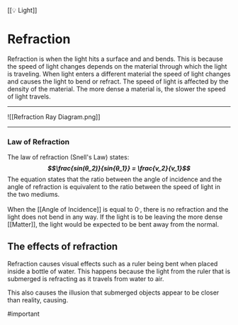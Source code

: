 [[💡 Light]]
# Refraction
Refraction is when the light hits a surface and and bends. This is because the speed of light changes depends on the material through which the light is traveling. When light enters a different material the speed of light changes and causes the light to bend or refract. The speed of light is affected by the density of the material. The more dense a material is, the slower the speed of light travels.

****
![[Refraction Ray Diagram.png]]
****

### Law of Refraction
The law of refraction (Snell's Law) states:
***$$\frac{sin(θ_2)}{sin{θ_1}} = \frac{v_2}{v_1}$$***
The equation states that the ratio between the angle of incidence and the angle of refraction is equivalent to the ratio between the speed of light in the two mediums.

When the [[Angle of Incidence]] is equal to $0^.$, there is no refraction and the light does not bend in any way. If the light is to be leaving the more dense [[Matter]], the light would be expected to be bent away from the normal.

## The effects of refraction
Refraction causes visual effects such as a ruler being bent when placed inside a bottle of water. This happens because the light from the ruler that is submerged is refracting as it travels from water to air.

This also causes the illusion that submerged objects appear to be closer than reality, causing.

#important 